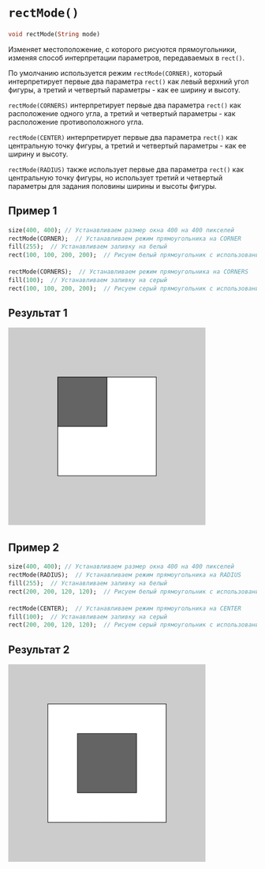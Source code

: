 # `rectMode()`

```dart
void rectMode(String mode)
```

Изменяет местоположение, с которого рисуются прямоугольники, изменяя способ интерпретации параметров, передаваемых в `rect()`.

По умолчанию используется режим `rectMode(CORNER)`, который интерпретирует первые два параметра `rect()` как левый верхний угол фигуры, а третий и четвертый параметры - как ее ширину и высоту.

`rectMode(CORNERS)` интерпретирует первые два параметра `rect()` как расположение одного угла, а третий и четвертый параметры - как расположение противоположного угла.

`rectMode(CENTER)` интерпретирует первые два параметра `rect()` как центральную точку фигуры, а третий и четвертый параметры - как ее ширину и высоту.

`rectMode(RADIUS)` также использует первые два параметра `rect()` как центральную точку фигуры, но использует третий и четвертый параметры для задания половины ширины и высоты фигуры.

## Пример 1

```dart
size(400, 400); // Устанавливаем размер окна 400 на 400 пикселей
rectMode(CORNER);  // Устанавливаем режим прямоугольника на CORNER
fill(255);  // Устанавливаем заливку на белый
rect(100, 100, 200, 200);  // Рисуем белый прямоугольник с использованием режима CORNER

rectMode(CORNERS);  // Устанавливаем режим прямоугольника на CORNERS
fill(100);  // Устанавливаем заливку на серый
rect(100, 100, 200, 200);  // Рисуем серый прямоугольник с использованием режима CORNERS
```

## Результат 1

<img src="./_images/rectMode_1.png" width="400" height="400" />

## Пример 2

```dart
size(400, 400); // Устанавливаем размер окна 400 на 400 пикселей
rectMode(RADIUS);  // Устанавливаем режим прямоугольника на RADIUS
fill(255);  // Устанавливаем заливку на белый
rect(200, 200, 120, 120);  // Рисуем белый прямоугольник с использованием режима RADIUS

rectMode(CENTER);  // Устанавливаем режим прямоугольника на CENTER
fill(100);  // Устанавливаем заливку на серый
rect(200, 200, 120, 120);  // Рисуем серый прямоугольник с использованием режима CENTER
```

## Результат 2

<img src="./_images/rectMode_2.png" width="400" height="400" />
